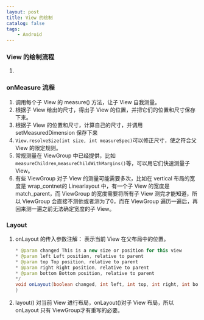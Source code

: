 ```yaml
---
layout: post
title: View 的绘制
catalog: false
tags:
    - Android
---
```


### View 的绘制流程

1. 


### onMeasure 流程

1. 调用每个子 View 的 measure()  方法，让子 View 自我测量。
2. 根据子 View 给出的尺寸，得出子 View 的位置，并把它们的位置和尺寸保存下来。
3. 根据子 View 的位置和尺寸，计算自己的尺寸，并调用 setMeasuredDimension 保存下来
4. `View.resolveSize(int size, int measureSpec)`可以修正尺寸，使之符合父 View 的限定规则。
5. 常规测量在 ViewGroup 中已经提供，比如 `measureChildren`,`measureChildWithMargins()`等，可以用它们快速测量子 View。
6. 有些 ViewGroup 对子 View 的测量可能需要多次，比如在 vertical 布局的宽度是 wrap_contnet的 Linearlayout 中，有一个子 View  的宽度是 match_parent，而 ViewGroup 的宽度需要将所有子 View 测完才能知道，所以 ViewGroup 会直接不测他或者测为了0，而在 ViewGroup 遍历一遍后，再回来测一遍之前无法确定宽度的子 View。

### Layout

1. onLayout 的传入参数注解： 表示当前 View 在父布局中的位置。

   ```java
   * @param changed This is a new size or position for this view
   * @param left Left position, relative to parent
   * @param top Top position, relative to parent
   * @param right Right position, relative to parent
   * @param bottom Bottom position, relative to parent
   */
   void onLayout(boolean changed, int left, int top, int right, int bottom){
   }
   ```

2. layout() 对当前 View 进行布局，onLayout()对子 View 布局，所以 onLayout  只有 ViewGroup才有重写的必要。

